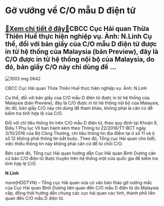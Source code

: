 Gỡ vướng về C/O mẫu D điện tử
=============================

[:gift:Xem chi tiết ở đây:gift:](https://hddtvn.com/go-vuong-ve-c-o-mau-d-dien-tu/)CBCC Cục Hải quan Thừa Thiên Huế thực hiện nghiệp vụ. Ảnh: N.Linh Cụ thể, đối với bản giấy của C/O mẫu D điện tử được in từ hệ thống của Malaysia (bản Preview), đây là C/O được in từ hệ thống nội bộ của Malaysia, do đó, bản giấy C/O này chỉ dùng để …
----------------------------------------------------------------------------------------------------------------------------------------------------------------------------------------------------------------------------------------------------------





![1003 img 0642](https://cmsbhq.haiquanonline.com.vn/stores/news_dataimages/linhntn/092020/01/10/in_article/1003_IMG_0642.jpg?rt=20200901102047 "CBCC Cục Hải quan Thừa Thiên Huế thực hiện nghiệp vụ. Ảnh: N.Linh")


CBCC Cục Hải quan Thừa Thiên Huế thực hiện nghiệp vụ. Ảnh: N.Linh



Cụ thể, đối với bản giấy của C/O mẫu D điện tử được in từ hệ thống của Malaysia (bản Preview), đây là C/O được in từ hệ thống nội bộ của Malaysia, do đó, bản giấy C/O này chỉ dùng để tham khảo, không phải là căn cứ để kiểm tra tính hợp lệ của C/O.


Đối với chỉ tiêu thông tin trên C/O mẫu D điện tử, theo quy định tại Khoản 9, Điều 1 Phụ lục VII ban hành kèm theo Thông tư 22/2016/TT-BCT ngày 3/10/2016 của Bộ Công Thương, chỉ tiêu thông tin địa điểm tại ô số 11 và ô số 12 không phải thông tin bắt buộc. Theo đó, Tổng cục Hải quan cho biết, việc thiếu thông tin này không phải căn cứ để từ chối C/O.


Bên cạnh đó, Tổng cục Hải quan hướng dẫn Cục Hải quan Bình Dương căn cứ bản C/O điện tử được truyền trên hệ thống một cửa quốc gia để kiểm tra tính hợp lệ C/O.




**N.Linh**



more(HDDTVN) – Tổng cục Hải quan vừa có văn bản tháo gỡ vướng mắc của Cục Hải quan Bình Dương liên quan đến C/O mẫu D điện tử do Malaysia cấp, đồng thời hướng dẫn chung các cục hải quan các tỉnh, thành phố liên quan đến C/O mẫu D điện tử.

